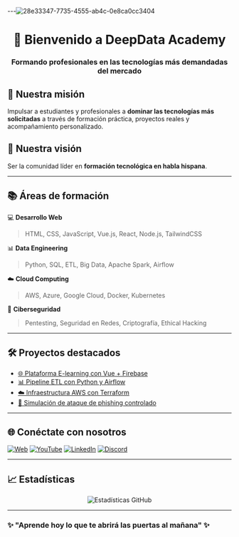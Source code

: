 <!-- Banner principal -->

---![28e33347-7735-4555-ab4c-0e8ca0cc3404](https://github.com/user-attachments/assets/78f789d9-4795-4704-8397-7c6dad390945)

<h1 align="center">🚀 Bienvenido a DeepData Academy </h1>
<h3 align="center">Formando profesionales en las tecnologías más demandadas del mercado</h3>



## 🌟 Nuestra misión
Impulsar a estudiantes y profesionales a **dominar las tecnologías más solicitadas** a través de formación práctica, proyectos reales y acompañamiento personalizado.

## 🎯 Nuestra visión
Ser la comunidad líder en **formación tecnológica en habla hispana**.

---

## 📚 Áreas de formación

💻 **Desarrollo Web**
> HTML, CSS, JavaScript, Vue.js, React, Node.js, TailwindCSS

📊 **Data Engineering**
> Python, SQL, ETL, Big Data, Apache Spark, Airflow

☁️ **Cloud Computing**
> AWS, Azure, Google Cloud, Docker, Kubernetes

🔐 **Ciberseguridad**
> Pentesting, Seguridad en Redes, Criptografía, Ethical Hacking

---

## 🛠️ Proyectos destacados

- [🌐 Plataforma E-learning con Vue + Firebase](#)
- [📊 Pipeline ETL con Python y Airflow](#)
- [☁️ Infraestructura AWS con Terraform](#)
- [🔐 Simulación de ataque de phishing controlado](#)

---

## 🌐 Conéctate con nosotros

[![Web](https://img.shields.io/badge/Web-Academia.com-blue?style=for-the-badge&logo=google-chrome)](https://deepDataAcademy.com)
[![YouTube](https://img.shields.io/badge/YouTube-Canal-red?style=for-the-badge&logo=youtube)](https://youtube.com/DeepDataAcademy)
[![LinkedIn](https://img.shields.io/badge/LinkedIn-Página-blue?style=for-the-badge&logo=linkedin)](https://linkedin.com/company/DeepDataAcademy)
[![Discord](https://img.shields.io/badge/Discord-Comunidad-purple?style=for-the-badge&logo=discord)](https://discord.gg/DeepDataAcademy)

---

## 📈 Estadísticas
<p align="center">
  <img src="https://github-readme-stats.vercel.app/api?username=NombreAcademia&show_icons=true&theme=radical" alt="Estadísticas GitHub" />
</p>

---

### ✨ "Aprende hoy lo que te abrirá las puertas al mañana" ✨
